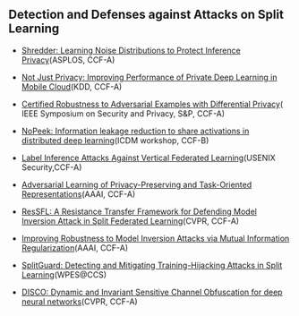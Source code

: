 ## Detection and Defenses against Attacks on Split Learning

- [Shredder: Learning Noise Distributions to Protect Inference Privacy](https://dl.acm.org/doi/10.1145/3373376.3378522)(ASPLOS, CCF-A)

- [Not Just Privacy: Improving Performance of Private Deep Learning in Mobile Cloud](https://dl.acm.org/doi/10.1145/3219819.3220106)(KDD, CCF-A)

- [Certified Robustness to Adversarial Examples with Differential Privacy](https://arxiv.org/pdf/1802.03471.pdf)( IEEE Symposium on Security and Privacy, S&P, CCF-A)

- [NoPeek: Information leakage reduction to share activations in distributed deep learning](https://arxiv.org/pdf/2008.09161.pdf)(ICDM workshop, CCF-B)

- [Label Inference Attacks Against Vertical Federated Learning](https://www.usenix.org/conference/usenixsecurity22/presentation/fu-chong)(USENIX Security,CCF-A)

- [Adversarial Learning of Privacy-Preserving and Task-Oriented Representations](https://arxiv.org/pdf/1911.10143.pdf)(AAAI, CCF-A)

- [ResSFL: A Resistance Transfer Framework for Defending Model Inversion Attack in Split Federated Learning](https://arxiv.org/pdf/2205.04007.pdf)(CVPR, CCF-A)

- [Improving Robustness to Model Inversion Attacks via Mutual Information Regularization](https://arxiv.org/pdf/2009.05241.pdf)(AAAI, CCF-A)

- [SplitGuard: Detecting and Mitigating Training-Hijacking Attacks in Split Learning](https://arxiv.org/pdf/2108.09052.pdf)(WPES@CCS)

- [DISCO: Dynamic and Invariant Sensitive Channel Obfuscation for deep neural networks](https://arxiv.org/pdf/2012.11025.pdf)(CVPR, CCF-A)
